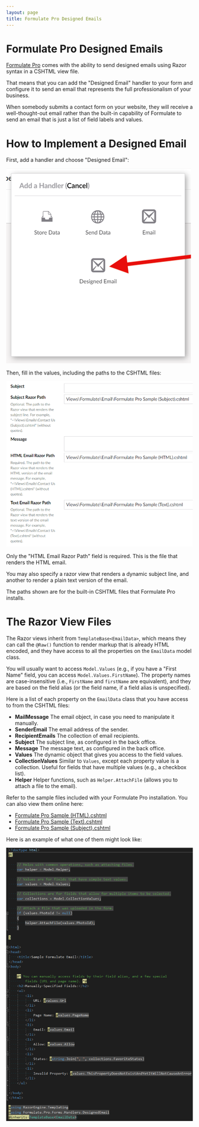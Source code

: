 ```yaml
---
layout: page
title: Formulate Pro Designed Emails
---
```


# Formulate Pro Designed Emails

[Formulate Pro](/pro/) comes with the ability to send designed emails using Razor syntax in a CSHTML view file.

That means that you can add the "Designed Email" handler to your form and configure it to send an email that represents the full professionalism of your business.

When somebody submits a contact form on your website, they will receive a well-thought-out email rather than the built-in capability of Formulate to send an email that is just a list of field labels and values.

# How to Implement a Designed Email

First, add a handler and choose "Designed Email":

![Select Designed Email](/images/designed-email/designed-email-selection.png)

Then, fill in the values, including the paths to the CSHTML files:

![Configuration Screen in Back Office for Designed Email](/images/designed-email/configure-designed-email.png)

Only the "HTML Email Razor Path" field is required. This is the file that renders the HTML email.

You may also specify a razor view that renders a dynamic subject line, and another to render a plain text version of the email.

The paths shown are for the built-in CSHTML files that Formulate Pro installs.

# The Razor View Files

The Razor views inherit from `TemplateBase<EmailData>`, which means they can call the `@Raw()` function to render markup that is already HTML encoded, and they have access to all the properties on the `EmailData` model class.

You will usually want to access `Model.Values` (e.g., if you have a "First Name" field, you can access `Model.Values.FirstName`). The property names are case-insensitive (i.e., `FirstName` and `firstName` are equivalent), and they are based on the field alias (or the field name, if a field alias is unspecified).

Here is a list of each property on the `EmailData` class that you have access to from the CSHTML files:

* **MailMessage** The email object, in case you need to manipulate it manually.
* **SenderEmail** The email address of the sender.
* **RecipientEmails** The collection of email recipients.
* **Subject** The subject line, as configured in the back office.
* **Message** The message text, as configured in the back office.
* **Values** The dynamic object that gives you access to the field values.
* **CollectionValues** Similar to `Values`, except each property value is a collection. Useful for fields that have multiple values (e.g., a checkbox list).
* **Helper** Helper functions, such as `Helper.AttachFile` (allows you to attach a file to the email).

Refer to the sample files included with your Formulate Pro installation. You can also view them online here:

* [Formulate Pro Sample (HTML).cshtml](https://github.com/Formulate-Pro/Formulate-Pro/blob/master/src/Formulate.Pro/Views/Formulate/Email/Formulate%20Pro%20Sample%20(HTML).cshtml)
* [Formulate Pro Sample (Text).cshtml](https://github.com/Formulate-Pro/Formulate-Pro/blob/master/src/Formulate.Pro/Views/Formulate/Email/Formulate%20Pro%20Sample%20(Text).cshtml)
* [Formulate Pro Sample (Subject).cshtml](https://github.com/Formulate-Pro/Formulate-Pro/blob/master/src/Formulate.Pro/Views/Formulate/Email/Formulate%20Pro%20Sample%20(Subject).cshtml)

Here is an example of what one of them might look like:

![CSHTML for Designed Email](/images/designed-email/designed-email-cshtml.png)